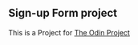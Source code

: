 ## Sign-up Form project

This is a Project for [The Odin Project](https://www.theodinproject.com/lessons/node-path-intermediate-html-and-css-sign-up-form)
